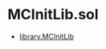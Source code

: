 # MCInitLib.sol

<!-- START_INDEX -->
- [library.MCInitLib](./library.MCInitLib.md)
<!-- END_INDEX -->
